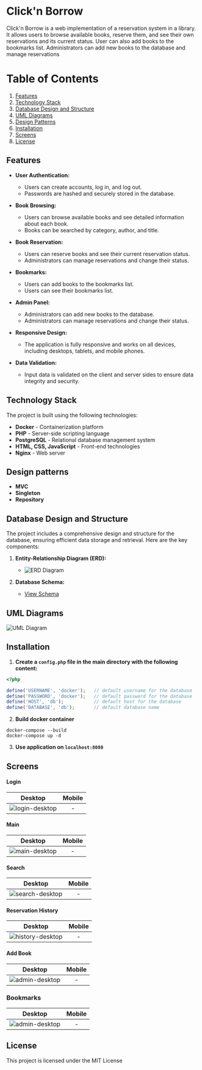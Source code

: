 # Click'n Borrow

Click'n Borrow is a web implementation of a reservation system in a library. It allows users to browse available books, reserve them, and see their own reservations and its current status. User can also add books to the bookmarks list. Administrators can add new books to the database and manage reservations


# Table of Contents

1. [Features](#features)
2. [Technology Stack](#technology-stack)
3. [Database Design and Structure](#database-design-and-structure)
4. [UML Diagrams](#uml-diagrams)
4. [Design Patterns](#design-patterns)
5. [Installation](#installation)
6. [Screens](#screens)
7. [License](#license)


## Features

- **User Authentication:**
    - Users can create accounts, log in, and log out.
    - Passwords are hashed and securely stored in the database.

- **Book Browsing:**
    - Users can browse available books and see detailed information about each book.
    - Books can be searched by category, author, and title.

- **Book Reservation:**
    - Users can reserve books and see their current reservation status.
    - Administrators can manage reservations and change their status.

- **Bookmarks:**
    - Users can add books to the bookmarks list.
    - Users can see their bookmarks list.

- **Admin Panel:**
    - Administrators can add new books to the database.
    - Administrators can manage reservations and change their status.

- **Responsive Design:**
    - The application is fully responsive and works on all devices, including desktops, tablets, and mobile phones.

- **Data Validation:**
    - Input data is validated on the client and server sides to ensure data integrity and security.


## Technology Stack

The project is built using the following technologies:

 - **Docker** - Containerization platform
 - **PHP** - Server-side scripting language
 - **PostgreSQL** - Relational database management system
 - **HTML, CSS, JavaScript** - Front-end technologies
 - **Nginx** - Web server

## Design patterns

 -  **MVC**
 - **Singleton**
 - **Repository**

## Database Design and Structure

The project includes a comprehensive design and structure for the database, ensuring efficient data storage and retrieval. Here are the key components:

1. **Entity-Relationship Diagram (ERD):**
   - ![ERD Diagram](./erdDiagram.png)

2. **Database Schema:**
   - [View Schema](./databasedmp.sql)


## UML Diagrams
![UML Diagram](./UMLDiagram.png)

   

## Installation

1. **Create a `config.php` file in the main directory with the following content:**
```php
<?php

define('USERNAME', 'docker');   // default username for the database
define('PASSWORD', 'docker');   // default password for the database
define('HOST', 'db');           // default host for the database
define('DATABASE', 'db');       // default database name
```

2. **Build docker container**
```
docker-compose --build
docker-compose up -d
```
3. **Use application on `localhost:8080`** 


## Screens

#### Login
| Desktop       | Mobile     |
|:-------------:|:------------:|
|![login-desktop](./screenshots/sign-in.png) | -

#### Main
| Desktop       | Mobile     |
|:-------------:|:------------:|
|![main-desktop](./screenshots/homepage.png) | -

#### Search
| Desktop       | Mobile     |
|:-------------:|:------------:|
|![search-desktop](./screenshots/search-books.png) | -


#### Reservation History
| Desktop       | Mobile     |
|:-------------:|:------------:|
|![history-desktop](./screenshots/reservations.png) | -

#### Add Book
| Desktop       | Mobile     |
|:-------------:|:------------:|
|![admin-desktop](./screenshots/admin-add-book.png) | -

### Bookmarks
| Desktop       | Mobile     |
|:-------------:|:------------:|
|![admin-desktop](./screenshots/bookmarks.png) | -


## License

This project is licensed under the MIT License
